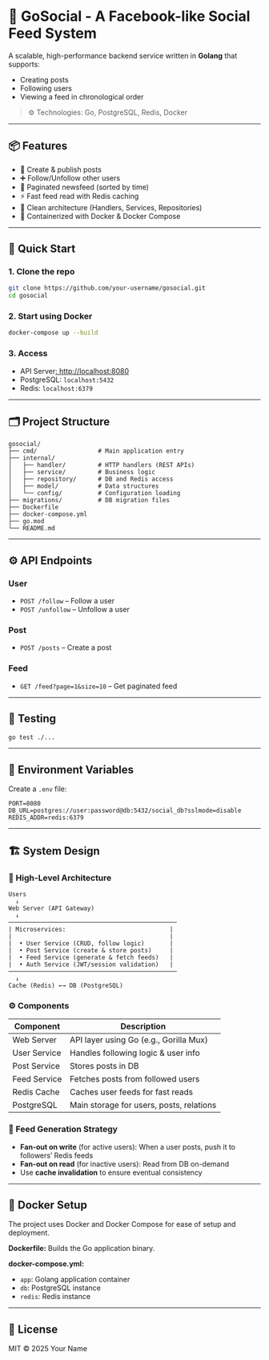 # 🔵 GoSocial - A Facebook-like Social Feed System

A scalable, high-performance backend service written in **Golang** that supports:

* Creating posts
* Following users
* Viewing a feed in chronological order

> ⚙️ Technologies: Go, PostgreSQL, Redis, Docker

---

## 📦 Features

* 📝 Create & publish posts
* ➕ Follow/Unfollow other users
* 📜 Paginated newsfeed (sorted by time)
* ⚡ Fast feed read with Redis caching
* 🧱 Clean architecture (Handlers, Services, Repositories)
* 🐳 Containerized with Docker & Docker Compose

---

## 🚀 Quick Start

### 1. Clone the repo

```bash
git clone https://github.com/your-username/gosocial.git
cd gosocial
```

### 2. Start using Docker

```bash
docker-compose up --build
```

### 3. Access

* API Server[: ](http://localhost:8080)[http://localhost:8080](http://localhost:8080)
* PostgreSQL: `localhost:5432`
* Redis: `localhost:6379`

---

## 🗂️ Project Structure

```
gosocial/
├── cmd/                 # Main application entry
├── internal/
│   ├── handler/         # HTTP handlers (REST APIs)
│   ├── service/         # Business logic
│   ├── repository/      # DB and Redis access
│   ├── model/           # Data structures
│   └── config/          # Configuration loading
├── migrations/          # DB migration files
├── Dockerfile
├── docker-compose.yml
├── go.mod
└── README.md
```

---

## ⚙️ API Endpoints

### User

* `POST /follow` – Follow a user
* `POST /unfollow` – Unfollow a user

### Post

* `POST /posts` – Create a post

### Feed

* `GET /feed?page=1&size=10` – Get paginated feed

---

## 🧪 Testing

```bash
go test ./...
```

---

## 📌 Environment Variables

Create a `.env` file:

```env
PORT=8080
DB_URL=postgres://user:password@db:5432/social_db?sslmode=disable
REDIS_ADDR=redis:6379
```

---

## 🏗️ System Design

### 🧱 High-Level Architecture

```
Users
  ↓
Web Server (API Gateway)
  ↓
───────────────────────────────────────────────
| Microservices:                             |
|                                            |
|  • User Service (CRUD, follow logic)       |
|  • Post Service (create & store posts)     |
|  • Feed Service (generate & fetch feeds)   |
|  • Auth Service (JWT/session validation)   |
───────────────────────────────────────────────
  ↓
Cache (Redis) ←→ DB (PostgreSQL)
```

### ⚙️ Components

| Component    | Description                              |
| ------------ | ---------------------------------------- |
| Web Server   | API layer using Go (e.g., Gorilla Mux)   |
| User Service | Handles following logic & user info      |
| Post Service | Stores posts in DB                       |
| Feed Service | Fetches posts from followed users        |
| Redis Cache  | Caches user feeds for fast reads         |
| PostgreSQL   | Main storage for users, posts, relations |

### 🔁 Feed Generation Strategy

* **Fan-out on write** (for active users): When a user posts, push it to followers’ Redis feeds
* **Fan-out on read** (for inactive users): Read from DB on-demand
* Use **cache invalidation** to ensure eventual consistency

---

## 🐳 Docker Setup

The project uses Docker and Docker Compose for ease of setup and deployment.

**Dockerfile:** Builds the Go application binary.

**docker-compose.yml:**

* `app`: Golang application container
* `db`: PostgreSQL instance
* `redis`: Redis instance

---

## 📄 License

MIT © 2025 Your Name
